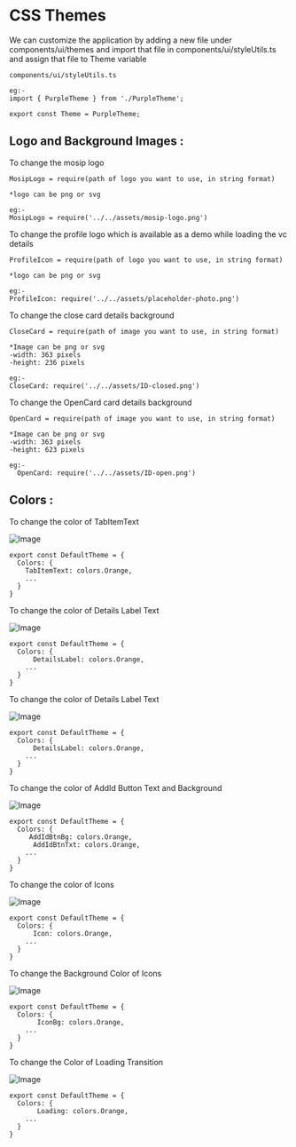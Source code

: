 # CSS Themes

We can customize the application by adding a new file under components/ui/themes and import that file in components/ui/styleUtils.ts and assign that file to Theme variable

```
components/ui/styleUtils.ts

eg:-
import { PurpleTheme } from './PurpleTheme';

export const Theme = PurpleTheme;
```

## **Logo and Background Images :**

To change the mosip logo

```
MosipLogo = require(path of logo you want to use, in string format)

*logo can be png or svg

eg:-
MosipLogo = require('../../assets/mosip-logo.png')
```

To change the profile logo which is available as a demo while loading the vc details

```
ProfileIcon = require(path of logo you want to use, in string format)

*logo can be png or svg

eg:-
ProfileIcon: require('../../assets/placeholder-photo.png')
```

To change the close card details background

```
CloseCard = require(path of image you want to use, in string format)

*Image can be png or svg
-width: 363 pixels
-height: 236 pixels

eg:-
CloseCard: require('../../assets/ID-closed.png')
```

To change the OpenCard card details background

```
OpenCard = require(path of image you want to use, in string format)

*Image can be png or svg
-width: 363 pixels
-height: 623 pixels

eg:-
  OpenCard: require('../../assets/ID-open.png')
```

## **Colors :**

To change the color of TabItemText

![Image](../../../assets/img3.png 'Image')

```
export const DefaultTheme = {
  Colors: {
    TabItemText: colors.Orange,
    ...
  }
}
```

To change the color of Details Label Text

![Image](../../../assets/img1.png 'Image')

```
export const DefaultTheme = {
  Colors: {
      DetailsLabel: colors.Orange,
    ...
  }
}
```

To change the color of Details Label Text

![Image](../../../assets/img1.png 'Image')

```
export const DefaultTheme = {
  Colors: {
      DetailsLabel: colors.Orange,
    ...
  }
}
```

To change the color of AddId Button Text and Background

![Image](../../../assets/img4.png 'Image')

```
export const DefaultTheme = {
  Colors: {
     AddIdBtnBg: colors.Orange,
      AddIdBtnTxt: colors.Orange,
    ...
  }
}
```

To change the color of Icons

![Image](../../../assets/img6.png 'Image')

```
export const DefaultTheme = {
  Colors: {
      Icon: colors.Orange,
    ...
  }
}
```

To change the Background Color of Icons

![Image](../../../assets/img7.png 'Image')

```
export const DefaultTheme = {
  Colors: {
       IconBg: colors.Orange,
    ...
  }
}
```

To change the Color of Loading Transition

![Image](../../../assets/img8.png 'Image')

```
export const DefaultTheme = {
  Colors: {
       Loading: colors.Orange,
    ...
  }
}
```
